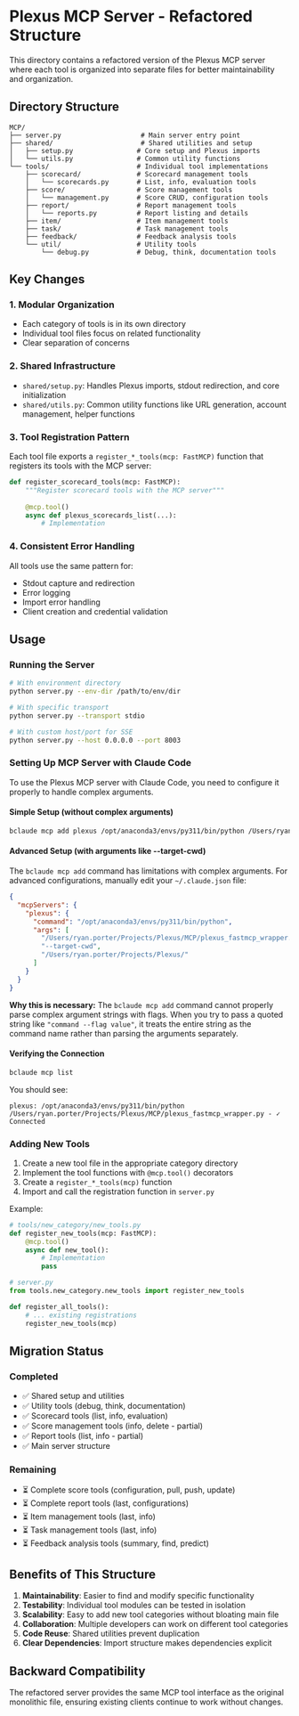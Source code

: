 # Plexus MCP Server - Refactored Structure

This directory contains a refactored version of the Plexus MCP server where each tool is organized into separate files for better maintainability and organization.

## Directory Structure

```
MCP/
├── server.py                    # Main server entry point
├── shared/                      # Shared utilities and setup
│   ├── setup.py                # Core setup and Plexus imports
│   └── utils.py                # Common utility functions
└── tools/                      # Individual tool implementations
    ├── scorecard/              # Scorecard management tools
    │   └── scorecards.py       # List, info, evaluation tools
    ├── score/                  # Score management tools
    │   └── management.py       # Score CRUD, configuration tools
    ├── report/                 # Report management tools
    │   └── reports.py          # Report listing and details
    ├── item/                   # Item management tools
    ├── task/                   # Task management tools
    ├── feedback/               # Feedback analysis tools
    └── util/                   # Utility tools
        └── debug.py            # Debug, think, documentation tools
```

## Key Changes

### 1. Modular Organization
- Each category of tools is in its own directory
- Individual tool files focus on related functionality
- Clear separation of concerns

### 2. Shared Infrastructure
- `shared/setup.py`: Handles Plexus imports, stdout redirection, and core initialization
- `shared/utils.py`: Common utility functions like URL generation, account management, helper functions

### 3. Tool Registration Pattern
Each tool file exports a `register_*_tools(mcp: FastMCP)` function that registers its tools with the MCP server:

```python
def register_scorecard_tools(mcp: FastMCP):
    """Register scorecard tools with the MCP server"""
    
    @mcp.tool()
    async def plexus_scorecards_list(...):
        # Implementation
```

### 4. Consistent Error Handling
All tools use the same pattern for:
- Stdout capture and redirection
- Error logging
- Import error handling
- Client creation and credential validation

## Usage

### Running the Server
```bash
# With environment directory
python server.py --env-dir /path/to/env/dir

# With specific transport
python server.py --transport stdio

# With custom host/port for SSE
python server.py --host 0.0.0.0 --port 8003
```

### Setting Up MCP Server with Claude Code

To use the Plexus MCP server with Claude Code, you need to configure it properly to handle complex arguments.

#### Simple Setup (without complex arguments)
```bash
bclaude mcp add plexus /opt/anaconda3/envs/py311/bin/python /Users/ryan.porter/Projects/Plexus/MCP/plexus_fastmcp_wrapper.py
```

#### Advanced Setup (with arguments like --target-cwd)
The `bclaude mcp add` command has limitations with complex arguments. For advanced configurations, manually edit your `~/.claude.json` file:

```json
{
  "mcpServers": {
    "plexus": {
      "command": "/opt/anaconda3/envs/py311/bin/python",
      "args": [
        "/Users/ryan.porter/Projects/Plexus/MCP/plexus_fastmcp_wrapper.py",
        "--target-cwd",
        "/Users/ryan.porter/Projects/Plexus/"
      ]
    }
  }
}
```

**Why this is necessary:** The `bclaude mcp add` command cannot properly parse complex argument strings with flags. When you try to pass a quoted string like `"command --flag value"`, it treats the entire string as the command name rather than parsing the arguments separately.

#### Verifying the Connection
```bash
bclaude mcp list
```

You should see:
```
plexus: /opt/anaconda3/envs/py311/bin/python /Users/ryan.porter/Projects/Plexus/MCP/plexus_fastmcp_wrapper.py - ✓ Connected
```

### Adding New Tools
1. Create a new tool file in the appropriate category directory
2. Implement the tool functions with `@mcp.tool()` decorators
3. Create a `register_*_tools(mcp)` function
4. Import and call the registration function in `server.py`

Example:
```python
# tools/new_category/new_tools.py
def register_new_tools(mcp: FastMCP):
    @mcp.tool()
    async def new_tool():
        # Implementation
        pass

# server.py
from tools.new_category.new_tools import register_new_tools

def register_all_tools():
    # ... existing registrations
    register_new_tools(mcp)
```

## Migration Status

### Completed
- ✅ Shared setup and utilities
- ✅ Utility tools (debug, think, documentation)
- ✅ Scorecard tools (list, info, evaluation)
- ✅ Score management tools (info, delete - partial)
- ✅ Report tools (list, info - partial)
- ✅ Main server structure

### Remaining
- ⏳ Complete score tools (configuration, pull, push, update)
- ⏳ Complete report tools (last, configurations)
- ⏳ Item management tools (last, info)
- ⏳ Task management tools (last, info)
- ⏳ Feedback analysis tools (summary, find, predict)

## Benefits of This Structure

1. **Maintainability**: Easier to find and modify specific functionality
2. **Testability**: Individual tool modules can be tested in isolation
3. **Scalability**: Easy to add new tool categories without bloating main file
4. **Collaboration**: Multiple developers can work on different tool categories
5. **Code Reuse**: Shared utilities prevent duplication
6. **Clear Dependencies**: Import structure makes dependencies explicit

## Backward Compatibility

The refactored server provides the same MCP tool interface as the original monolithic file, ensuring existing clients continue to work without changes.
